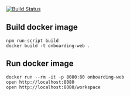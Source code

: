 [![Build Status](https://travis-ci.org/local-motion/onboarding-web.svg?branch=master)](https://travis-ci.org/local-motion/onboarding-web)

## Build docker image

```commandline
npm run-script build  
docker build -t onboarding-web .
```

## Run docker image
```commandline
docker run --rm -it -p 8080:80 onboarding-web 
open http://localhost:8080
open http://localhost:8080/workspace
```
